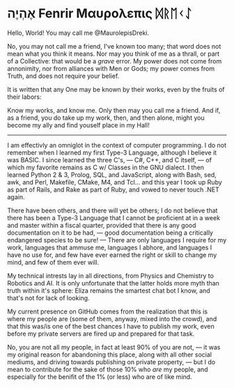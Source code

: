 # אֶהְיֶה Fenrir Μαυρολεπις ᛞᚱᛖᚲᛇ
Hello, World!
You may call me @MaurolepisDreki.

No, you may not call me a friend, I've known too many;
that word does not mean what you think it means.
Nor may you think of me as a thrall,
or part of a Collective:
that would be a *grave* error.
My power does not come from annonimity,
nor from alliances with Men or Gods;
my power comes from Truth,
and does not require your belief.

It is written that any One may be known by their works,
even by the fruits of their labors:

Know my works, and know me.
Only then may you call me a friend.
And if, as a friend, you do take up my work,
then, and then alone, might you become my ally
and find youself place in my Hall!

------------------------------------------------

I am effectivly an omniglot in the context of computer programming.
I do not remember when I learned my first Type-3 Language, although I believe it was BASIC.
I since learned the three C's, &mdash; C#, C++, and C itself, &mdash; of which my favorite remains as C w/ Classes in the GNU dialect.
I then learned Python 2 & 3, Prolog, SQL, and JavaScript, along with Bash, sed, awk, and Perl, Makefile, CMake, M4, and Tcl...
and this year I took up Ruby as part of Rails, and Rake as part of Ruby, and vowed to never touch .NET again.

There have been others, and there will yet be others;
I do not believe that there has been a Type-3 Language that I cannot be proficient at in a week and master within a fiscal quarter,
provided that there is any good documentation on it to be had, &mdash; good documentation being a critically endangered species to be sure!
&mdash; There are only languages I require for my work, languages that ammuse me, languages I abhore, and languages I have no use for,
and few have ever earned the right or skill to change my mind, and few of them ever will.

My technical intrests lay in all directions, from Physics and Chemistry to Robotics and AI.
It is only unfortunate that the latter holds more myth than truth within it's sphere:
Eliza remains the smartest chat bot I know, and that's not for lack of looking.

My current presence on GitHub comes from the realization that this is where my people are
(some of them, anyway, mixed into the crowd),
and that this was/is one of the best chances I have to publish my work,
even before my private servers are fired up and prepared for that task.

No, you are not all my people, in fact at least 90% of you are not, &mdash;
it was my original reason for abandoning this place, along with all other social mediums, and driving towards publishing on private property, &mdash;
but I do mean to contribute for the sake of those 10% who *are* my people, and especially for the benifit of the 1% (or less) who are of like mind.


